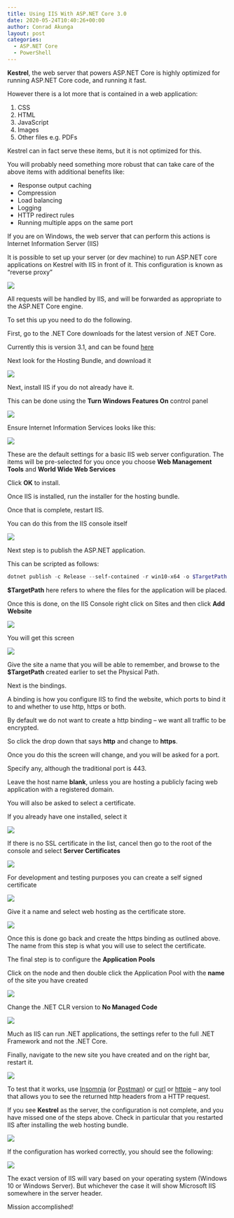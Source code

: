 ```yaml
---
title: Using IIS With ASP.NET Core 3.0
date: 2020-05-24T10:40:26+00:00
author: Conrad Akunga
layout: post
categories:
  - ASP.NET Core
  - PowerShell
---
```

**Kestrel**, the web server that powers ASP.NET Core is highly optimized for running ASP.NET Core code, and running it fast.

However there is a lot more that is contained in a web application:

  1. CSS
  2. HTML
  3. JavaScript
  4. Images
  5. Other files e.g. PDFs

Kestrel can in fact serve these items, but it is not optimized for this.

You will probably need something more robust that can take care of the above items with additional benefits like:

  * Response output caching
  * Compression
  * Load balancing
  * Logging
  * HTTP redirect rules
  * Running multiple apps on the same port

If you are on Windows, the web server that can perform this actions is Internet Information Server (IIS)

It is possible to set up your server (or dev machine) to run ASP.NET core applications on Kestrel with IIS in front of it. This configuration is known as “reverse proxy”

![](../images/2020/05/ReverseProxy.png)


All requests will be handled by IIS, and will be forwarded as appropriate to the ASP.NET Core engine.

To set this up you need to do the following.

First, go to the .NET Core downloads for the latest version of .NET Core.

Currently this is version 3.1, and can be found [here](https://dotnet.microsoft.com/download/dotnet-core/3.1)


Next look for the Hosting Bundle, and download it

![](../images/2020/05/HostingBundle.png)

Next, install IIS if you do not already have it.

This can be done using the **Turn Windows Features On** control panel

![](../images/2020/05/TurnFeaturesOn.png)

Ensure Internet Information Services looks like this:

![](../images/2020/05/IISConfig.png)

These are the default settings for a basic IIS web server configuration. The items will be pre-selected for you once you choose **Web Management Tools** and **World Wide Web Services**

Click **OK** to install.

Once IIS is installed, run the installer for the hosting bundle.

Once that is complete, restart IIS.

You can do this from the IIS console itself

![](../images/2020/05/RestartIIS.png)

Next step is to publish the ASP.NET application.

This can be scripted as follows:

```powershell
dotnet publish -c Release --self-contained -r win10-x64 -o $TargetPath
```

**$TargetPath** here refers to where the files for the application will be placed.

Once this is done, on the IIS Console right click on Sites and then click **Add Website**

![](../images/2020/05/AddWebsiteMenu.png)

You will get this screen

![](../images/2020/05/AddWebsite.png)

Give the site a name that you will be able to remember, and browse to the **$TargetPath** created earlier to set the Physical Path.

Next is the bindings.

A binding is how you configure IIS to find the website, which ports to bind it to and whether to use http, https or both.

By default we do not want to create a http binding – we want all traffic to be encrypted.

So click the drop down that says **http** and change to **https**.

Once you do this the screen will change, and you will be asked for a port.

Specify any, although the traditional port is 443.

Leave the host name **blank**, unless you are hosting a publicly facing web application with a registered domain.

You will also be asked to select a certificate.

If you already have one installed, select it

![](../images/2020/05/Bindings.png)

If there is no SSL certificate in the list, cancel then go to the root of the console and select **Server Certificates**

![](../images/2020/05/ServerCertificates.png)

For development and testing purposes you can create a self signed certificate

![](../images/2020/05/SelfSignedCertificate.png)

Give it a name and select web hosting as the certificate store.

![](../images/2020/05/WebHosting.png)

Once this is done go back and create the https binding as outlined above. The name from this step is what you will use to select the certificate.

The final step is to configure the **Application Pools**

Click on the node and then double click the Application Pool with the **name** of the site you have created

![](../images/2020/05/ApplicationPools.png)

Change the .NET CLR version to **No Managed Code**

![](../images/2020/05/NoManagedCode.png)

Much as IIS can run .NET applications, the settings refer to the full .NET Framework and not the .NET Core. 

Finally, navigate to the new site you have created and on the right bar, restart it.

![](../images/2020/05/Restart.png)

To test that it works, use [Insomnia](https://insomnia.rest/) (or [Postman](https://www.postman.com/)) or [curl](https://curl.haxx.se/) or [httpie](https://httpie.org/) – any tool that allows you to see the returned http headers from a HTTP request.

If you see **Kestrel** as the server, the configuration is not complete, and you have missed one of the steps above. Check in particular that you restarted IIS after installing the web hosting bundle.

![](../images/2020/05/Kestrel.png)

If the configuration has worked correctly, you should see the following:

![](../images/2020/05/IIS.png)

The exact version of IIS will vary based on your operating system (Windows 10 or Windows Server). But whichever the case it will show Microsoft IIS somewhere in the server header.

Mission accomplished!